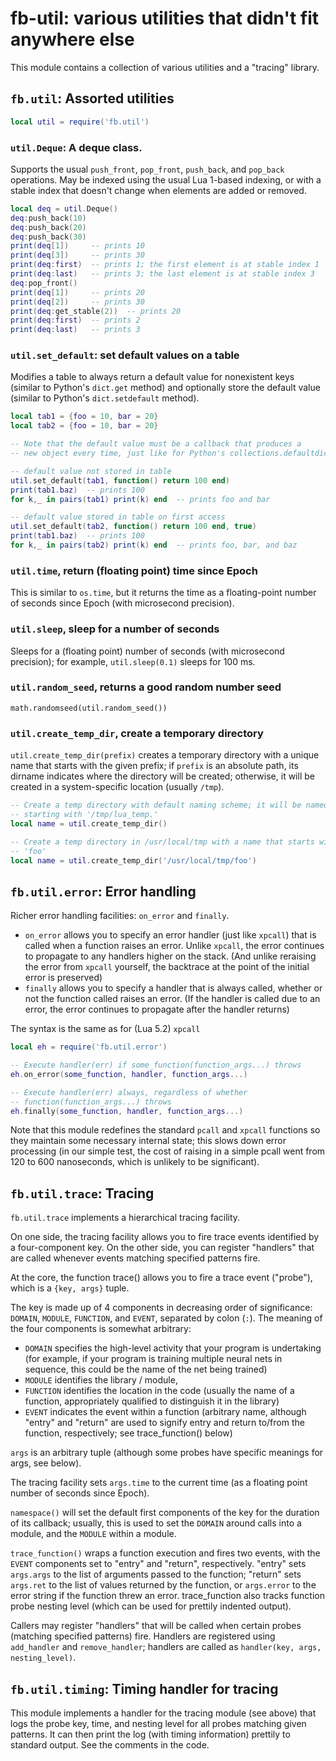 # fb-util: various utilities that didn't fit anywhere else

This module contains a collection of various utilities and a "tracing"
library.

## `fb.util`: Assorted utilities
```lua
local util = require('fb.util')
```

### `util.Deque`: A deque class.

Supports the usual `push_front`, `pop_front`, `push_back`, and `pop_back`
operations. May be indexed using the usual Lua 1-based indexing, or with a
stable index that doesn't change when elements are added or removed.

```lua
local deq = util.Deque()
deq:push_back(10)
deq:push_back(20)
deq:push_back(30)
print(deq[1])     -- prints 10
print(deq[3])     -- prints 30
print(deq:first)  -- prints 1; the first element is at stable index 1
print(deq:last)   -- prints 3; the last element is at stable index 3
deq:pop_front()
print(deq[1])     -- prints 20
print(deq[2])     -- prints 30
print(deq:get_stable(2))  -- prints 20
print(deq:first)  -- prints 2
print(deq:last)   -- prints 3
```

### `util.set_default`: set default values on a table

Modifies a table to always return a default value for nonexistent keys
(similar to Python's `dict.get` method) and optionally store the default value
(similar to Python's `dict.setdefault` method).

```lua
local tab1 = {foo = 10, bar = 20}
local tab2 = {foo = 10, bar = 20}

-- Note that the default value must be a callback that produces a
-- new object every time, just like for Python's collections.defaultdict

-- default value not stored in table
util.set_default(tab1, function() return 100 end)
print(tab1.baz)  -- prints 100
for k,_ in pairs(tab1) print(k) end  -- prints foo and bar

-- default value stored in table on first access
util.set_default(tab2, function() return 100 end, true)
print(tab1.baz)  -- prints 100
for k,_ in pairs(tab2) print(k) end  -- prints foo, bar, and baz
```

### `util.time`, return (floating point) time since Epoch

This is similar to `os.time`, but it returns the time as a floating-point
number of seconds since Epoch (with microsecond precision).

### `util.sleep`, sleep for a number of seconds

Sleeps for a (floating point) number of seconds (with microsecond precision);
for example, `util.sleep(0.1)` sleeps for 100 ms.

### `util.random_seed`, returns a good random number seed

`math.randomseed(util.random_seed())`

### `util.create_temp_dir`, create a temporary directory

`util.create_temp_dir(prefix)` creates a temporary directory with a unique name
that starts with the given prefix; if `prefix` is an absolute path, its
dirname indicates where the directory will be created; otherwise, it will
be created in a system-specific location (usually `/tmp`).

```lua
-- Create a temp directory with default naming scheme; it will be named
-- starting with '/tmp/lua_temp.'
local name = util.create_temp_dir()

-- Create a temp directory in /usr/local/tmp with a name that starts with
-- 'foo'
local name = util.create_temp_dir('/usr/local/tmp/foo')
```

## `fb.util.error`: Error handling

Richer error handling facilities: `on_error` and `finally`.

* `on_error` allows you to specify an error handler (just like `xpcall`)
  that is called when a function raises an error. Unlike `xpcall`,
  the error continues to propagate to any handlers higher on the stack.
  (And unlike reraising the error from `xpcall` yourself, the backtrace
  at the point of the initial error is preserved)
* `finally` allows you to specify a handler that is always called,
  whether or not the function called raises an error. (If the handler is called
  due to an error, the error continues to propagate after the handler
  returns)

The syntax is the same as for (Lua 5.2) `xpcall`

```lua
local eh = require('fb.util.error')

-- Execute handler(err) if some_function(function_args...) throws
eh.on_error(some_function, handler, function_args...)

-- Execute handler(err) always, regardless of whether
-- function(function_args...) throws
eh.finally(some_function, handler, function_args...)
```

Note that this module redefines the standard `pcall` and `xpcall` functions
so they maintain some necessary internal state; this slows down error
processing (in our simple test, the cost of raising in a simple pcall
went from 120 to 600 nanoseconds, which is unlikely to be significant).

## `fb.util.trace`: Tracing

`fb.util.trace` implements a hierarchical tracing facility.

On one side, the tracing facility allows you to fire trace events identified by
a four-component key. On the other side, you can register "handlers" that are
called whenever events matching specified patterns fire.

At the core, the function trace() allows you to fire a trace event
("probe"), which is a `{key, args}` tuple.

The key is made up of 4 components in decreasing order of significance:
`DOMAIN`, `MODULE`, `FUNCTION`, and `EVENT`, separated by colon (`:`). The
meaning of the four components is somewhat arbitrary:

* `DOMAIN` specifies the high-level activity that your program is undertaking
(for example, if your program is training multiple neural nets in
sequence, this could be the name of the net being trained)
* `MODULE` identifies the library / module,
* `FUNCTION` identifies the location in the code (usually the name of a
function, appropriately qualified to distinguish it in the library)
* `EVENT` indicates the event within a function (arbitrary name, although
"entry" and "return" are used to signify entry and return to/from the
function, respectively; see trace_function() below)

`args` is an arbitrary tuple (although some probes have specific meanings for
args, see below).

The tracing facility sets `args.time` to the current time (as a floating point
number of seconds since Epoch).

`namespace()` will set the default first components of the key for the
duration of its callback; usually, this is used to set the `DOMAIN` around
calls into a module, and the `MODULE` within a module.

`trace_function()` wraps a function execution and fires two events, with the
`EVENT` components set to "entry" and "return", respectively.  "entry" sets
`args.args` to the list of arguments passed to the function; "return" sets
`args.ret` to the list of values returned by the function, or `args.error` to
the error string if the function threw an error. trace_function also tracks
function probe nesting level (which can be used for prettily indented output).

Callers may register "handlers" that will be called when certain probes
(matching specified patterns) fire. Handlers are registered using `add_handler`
and `remove_handler`; handlers are called as `handler(key, args,
nesting_level)`.

## `fb.util.timing`: Timing handler for tracing

This module implements a handler for the tracing module (see above) that
logs the probe key, time, and nesting level for all probes matching given
patterns. It can then print the log (with timing information) prettily
to standard output. See the comments in the code.
